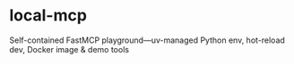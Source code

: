 # local-mcp
Self-contained FastMCP playground—uv-managed Python env, hot-reload dev, Docker image &amp; demo tools
